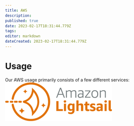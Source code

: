 ```yaml
---
title: AWS
description: 
published: true
date: 2023-02-17T18:31:44.779Z
tags: 
editor: markdown
dateCreated: 2023-02-17T18:31:44.779Z
---
```


# Usage
Our AWS usage primarily consists of a few different services:
![aws-lightsail.png](/aws-lightsail.png)